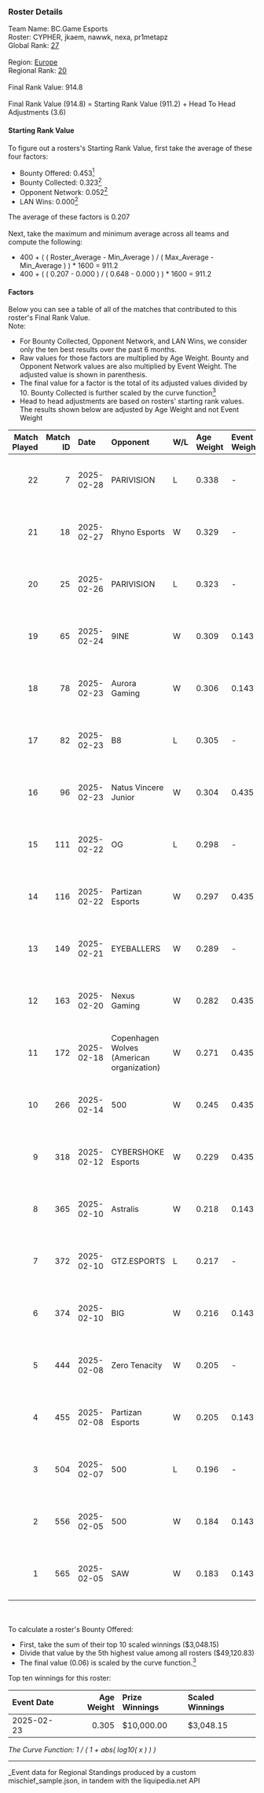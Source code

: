 ### Roster Details<br />
Team Name: BC.Game Esports<br />
Roster: CYPHER, jkaem, nawwk, nexa, pr1metapz<br />
Global Rank: [27](../../standings_global_2025_07_07.md)<br />
<br />
Region: [Europe]( ../../standings_europe_2025_07_07.md)<br />
Regional Rank: [20]( ../../standings_europe_2025_07_07.md)<br />
<br />
Final Rank Value:  914.8<br />
<br />
Final Rank Value (914.8) = Starting Rank Value (911.2) + Head To Head Adjustments (3.6)<br />

#### Starting Rank Value<br />
To figure out a rosters's Starting Rank Value, first take the average of these four factors:<br />
- Bounty Offered: 0.453[<sup>1</sup>](#table2)
- Bounty Collected: 0.323[<sup>2</sup>](#table1)
- Opponent Network: 0.052[<sup>2</sup>](#table1)
- LAN Wins: 0.000[<sup>2</sup>](#table1)

The average of these factors is 0.207<br />
<br />
Next, take the maximum and minimum average across all teams and compute the following:<br />
- 400 + ( ( Roster_Average - Min_Average ) / ( Max_Average - Min_Average ) ) * 1600 = 911.2
- 400 + ( ( 0.207 - 0.000 ) / ( 0.648 - 0.000 ) ) * 1600 = 911.2


#### Factors<br />
Below you can see a table of all of the matches that contributed to this roster's Final Rank Value.<br />
Note:<br />

- For Bounty Collected, Opponent Network, and LAN Wins, we consider only the ten best results over the past 6 months.
- Raw values for those factors are multiplied by Age Weight. Bounty and Opponent Network values are also multiplied by Event Weight. The adjusted value is shown in parenthesis.
- The final value for a factor is the total of its adjusted values divided by 10. Bounty Collected is further scaled by the curve function[<sup>3</sup>](#curveFunction)
- Head to head adjustments are based on rosters' starting rank values. The results shown below are adjusted by Age Weight and not Event Weight
<span id="table1"></span><br />


| Match Played | Match ID | Date       | Opponent                                  | W/L | Age Weight | Event Weight | Bounty Collected | Opponent Network | LAN Wins  | H2H Adj. | Roster                                   |
| -: | -: | :- | :- | :- | :- | :- | :- | :- | :- | -: | :- |
|           22 |        7 | 2025-02-28 | PARIVISION                                | L   | 0.338      | -            | -                | -                | -         |    -9.00 | CYPHER, jkaem, nawwk, nexa, pr1metapz    |
|           21 |       18 | 2025-02-27 | Rhyno Esports                             | W   | 0.329      | -            | -                | -                | 0 (0.000) |     0.49 | CYPHER, jkaem, nawwk, nexa, pr1metapz    |
|           20 |       25 | 2025-02-26 | PARIVISION                                | L   | 0.323      | -            | -                | -                | -         |    -8.70 | CYPHER, jkaem, nawwk, nexa, pr1metapz    |
|           19 |       65 | 2025-02-24 | 9INE                                      | W   | 0.309      | 0.143        | -                | 0.627 (0.028)    | 0 (0.000) |     1.07 | CYPHER, jkaem, nawwk, nexa, pr1metapz    |
|           18 |       78 | 2025-02-23 | Aurora Gaming                             | W   | 0.306      | 0.143        | -                | 0.507 (0.022)    | 0 (0.000) |     0.84 | CYPHER, jkaem, nawwk, nexa, pr1metapz    |
|           17 |       82 | 2025-02-23 | B8                                        | L   | 0.305      | -            | -                | -                | -         |    -4.62 | CYPHER, jkaem, nawwk, nexa, pr1metapz    |
|           16 |       96 | 2025-02-23 | Natus Vincere Junior                      | W   | 0.304      | 0.435        | 0.031 (0.004)    | 0.525 (0.069)    | 0 (0.000) |     2.95 | CYPHER, jkaem, nawwk, nexa, pr1metapz    |
|           15 |      111 | 2025-02-22 | OG                                        | L   | 0.298      | -            | -                | -                | -         |    -8.27 | CYPHER, jkaem, nawwk, nexa, pr1metapz    |
|           14 |      116 | 2025-02-22 | Partizan Esports                          | W   | 0.297      | 0.435        | 0.064 (0.008)    | 0.400 (0.052)    | 0 (0.000) |     3.35 | CYPHER, jkaem, nawwk, nexa, pr1metapz    |
|           13 |      149 | 2025-02-21 | EYEBALLERS                                | W   | 0.289      | -            | -                | -                | 0 (0.000) |     1.69 | CYPHER, jkaem, nawwk, nexa, pr1metapz    |
|           12 |      163 | 2025-02-20 | Nexus Gaming                              | W   | 0.282      | 0.435        | 0.010 (0.001)    | -                | 0 (0.000) |     1.18 | CYPHER, jkaem, nawwk, nexa, pr1metapz    |
|           11 |      172 | 2025-02-18 | Copenhagen Wolves (American organization) | W   | 0.271      | 0.435        | -                | 0.640 (0.075)    | 0 (0.000) |     0.82 | CYPHER, jkaem, nawwk, nexa, pr1metapz    |
|           10 |      266 | 2025-02-14 | 500                                       | W   | 0.245      | 0.435        | 0.113 (0.012)    | 1.000 (0.106)    | 0 (0.000) |     3.99 | CYPHER, jkaem, nawwk, nexa, pr1metapz    |
|            9 |      318 | 2025-02-12 | CYBERSHOKE Esports                        | W   | 0.229      | 0.435        | 0.012 (0.001)    | 1.000 (0.100)    | 0 (0.000) |     2.24 | CYPHER, jkaem, nawwk, nexa, pr1metapz    |
|            8 |      365 | 2025-02-10 | Astralis                                  | W   | 0.218      | 0.143        | 1.000 (0.031)    | 1.000 (0.031)    | -         |     6.84 | CYPHER, jkaem, nawwk, nexa, pr1metapz    |
|            7 |      372 | 2025-02-10 | GTZ.ESPORTS                               | L   | 0.217      | -            | -                | -                | -         |    -6.06 | CYPHER, jkaem, nawwk, nexa, pr1metapz    |
|            6 |      374 | 2025-02-10 | BIG                                       | W   | 0.216      | 0.143        | 0.252 (0.008)    | 0.421 (0.013)    | -         |     6.26 | CacaNito, CYPHER, nawwk, nexa, pr1metapz |
|            5 |      444 | 2025-02-08 | Zero Tenacity                             | W   | 0.205      | -            | -                | -                | -         |     0.63 | CYPHER, jkaem, nawwk, nexa, pr1metapz    |
|            4 |      455 | 2025-02-08 | Partizan Esports                          | W   | 0.205      | 0.143        | 0.064 (0.002)    | -                | -         |     2.46 | CYPHER, jkaem, nawwk, nexa, pr1metapz    |
|            3 |      504 | 2025-02-07 | 500                                       | L   | 0.196      | -            | -                | -                | -         |    -2.99 | CYPHER, jkaem, nawwk, nexa, pr1metapz    |
|            2 |      556 | 2025-02-05 | 500                                       | W   | 0.184      | 0.143        | 0.113 (0.003)    | 1.000 (0.026)    | -         |     2.98 | CYPHER, jkaem, nawwk, nexa, pr1metapz    |
|            1 |      565 | 2025-02-05 | SAW                                       | W   | 0.183      | 0.143        | 0.399 (0.010)    | -                | -         |     5.44 | CYPHER, jkaem, nawwk, nexa, pr1metapz    |

<br />
<span id="table2"></span><br />
To calculate a roster's Bounty Offered:<br />

- First, take the sum of their top 10 scaled winnings ($3,048.15)
- Divide that value by the 5th highest value among all rosters ($49,120.83)
- The final value (0.06) is scaled by the curve function.[<sup>3</sup>](#curveFunction)

Top ten winnings for this roster:<br />

| Event Date | Age Weight | Prize Winnings | Scaled Winnings |
| :- | -: | :- | :- |
| 2025-02-23 |      0.305 | $10,000.00     | $3,048.15       |


<span id="curveFunction"></span>_The Curve Function: 1 / ( 1 + abs( log10( x ) ) )_<br />

---
_Event data for Regional Standings produced by a custom mischief_sample.json, in tandem with the liquipedia.net API<br />
